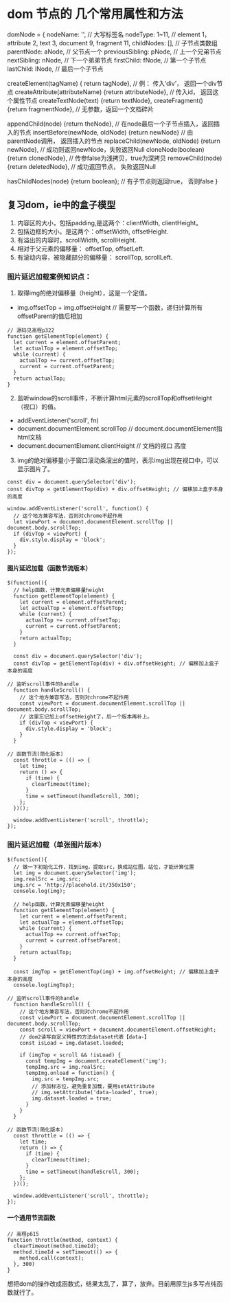 # dom 节点的 几个常用属性和方法
domNode = {
  nodeName: '', // 大写标签名
  nodeType: 1~11, // element 1，attribute 2, text 3, document 9, fragment 11,
  childNodes: [], // 子节点类数组
  parentNode: aNode, // 父节点一个
  previousSibling: pNode, // 上一个兄弟节点
  nextSibling: nNode, // 下一个弟弟节点
  firstChild: fNode, // 第一个子节点
  lastChild: lNode, // 最后一个子节点

 createElement(tagName) { return tagNode}, // 例： 传入‘div’， 返回一个div节点
 createAttribute(attributeName) {return attributeNode}, // 传入id， 返回这个属性节点
 createTextNode(text) {return textNode},
 createFragment() {return fragmentNode}, // 无参数，返回一个文档碎片

 appendChild(node) {return theNode}, // 在node最后一个子节点插入，返回插入的节点
 insertBefore(newNode, oldNode) {return newNode} // 由parentNode调用， 返回插入的节点
 replaceChild(newNode, oldNode) {return newNode}, // 成功则返回newNode，失败返回Null
 cloneNode(boolean) {return clonedNode}, // 传参false为浅拷贝，true为深拷贝
 removeChild(node) {return deletedNode}, // 成功返回节点， 失败返回Null

 hasChildNodes(node) {return boolean}; // 有子节点则返回true， 否则false
}

## 复习dom，ie中的盒子模型

1. 内容区的大小，包括padding,是这两个：clientWidth, clientHeight。
2. 包括边框的大小，是这两个：offsetWidth, offsetHeight.
3. 有溢出的内容时，scrollWidth, scrollHeight.
4. 相对于父元素的偏移量： offsetTop, offsetLeft.
5. 有滚动内容，被隐藏部分的偏移量： scrollTop, scrollLeft.

### 图片延迟加载案例知识点：
1. 取得img的绝对偏移量（height），这是一个定值。
  * img.offsetTop + img.offsetHeight // 需要写一个函数，递归计算所有offsetParent的值后相加
  ```
  // 源码见高程p322
  function getElementTop(element) {
    let current = element.offsetParent;
    let actualTop = element.offsetTop;
    while (current) {
      actualTop += current.offsetTop;
      current = current.offsetParent;
    }
    return actualTop;
  }
  ```
2. 监听window的scroll事件，不断计算html元素的scrollTop和offsetHeight（视口）的值。
  * addEventListener('scroll', fn)
  * document.documentElement.scrollTop // document.documentElement指html文档
  * document.documentElement.clientHeight // 文档的视口 高度
3. img的绝对偏移量小于窗口滚动条滚出的值时，表示img出现在视口中，可以显示图片了。

```
const div = document.querySelector('div');
const divTop = getElementTop(div) + div.offsetHeight; // 偏移加上盒子本身的高度

window.addEventListener('scroll', function() {
  // 这个地方兼容写法，否则对chrome不起作用
  let viewPort = document.documentElement.scrollTop || document.body.scrollTop;
  if (divTop < viewPort) {
    div.style.display = 'block';
  }
});
```
#### 图片延迟加载（函数节流版本）
```
$(function(){
  // help函数，计算元素偏移量height
  function getElementTop(element) {
    let current = element.offsetParent;
    let actualTop = element.offsetTop;
    while (current) {
      actualTop += current.offsetTop;
      current = current.offsetParent;
    }
    return actualTop;
  }

  const div = document.querySelector('div');
  const divTop = getElementTop(div) + div.offsetHeight; // 偏移加上盒子本身的高度

// 监听scroll事件的handle
  function handleScroll() {
    // 这个地方兼容写法，否则对chrome不起作用
    const viewPort = document.documentElement.scrollTop || document.body.scrollTop;
    // 这里忘记加上offsetHeight了，后一个版本再补上。
    if (divTop < viewPort) {
      div.style.display = 'block';
    }
  }

// 函数节流(简化版本)
  const throttle = (() => {
    let time;
    return () => {
      if (time) {
        clearTimeout(time);
      }
      time = setTimeout(handleScroll, 300);
    };
  })();

  window.addEventListener('scroll', throttle);
});

```

### 图片延迟加载（单张图片版本）
```
$(function(){
  // 做一下初始化工作，找到img，提取src，换成站位图，站位，才能计算位置
  let img = document.querySelector('img');
  img.realSrc = img.src;
  img.src = 'http://placehold.it/350x150';
  console.log(img);

  // help函数，计算元素偏移量height
  function getElementTop(element) {
    let current = element.offsetParent;
    let actualTop = element.offsetTop;
    while (current) {
      actualTop += current.offsetTop;
      current = current.offsetParent;
    }
    return actualTop;
  }

  const imgTop = getElementTop(img) + img.offsetHeight; // 偏移加上盒子本身的高度
  console.log(imgTop);

// 监听scroll事件的handle
  function handleScroll() {
    // 这个地方兼容写法，否则对chrome不起作用
    const viewPort = document.documentElement.scrollTop || document.body.scrollTop;
    const scroll = viewPort + document.documentElement.offsetHeight;
    // dom2读写自定义特性的方法dataset代表【data-】
    const isLoad = img.dataset.loaded;

    if (imgTop < scroll && !isLoad) {
      const tempImg = document.createElement('img');
      tempImg.src = img.realSrc;
      tempImg.onload = function() {
        img.src = tempImg.src;
        // 添加标志位，避免重复加载，要用setAttribute
        // img.setAttribute('data-loaded', true);
        img.dataset.loaded = true;
      }
    }
  }

// 函数节流(简化版本)
  const throttle = (() => {
    let time;
    return () => {
      if (time) {
        clearTimeout(time);
      }
      time = setTimeout(handleScroll, 300);
    };
  })();

  window.addEventListener('scroll', throttle);
});

```

#### 一个通用节流函数
```
// 高程p615
function throttle(method, context) {
  clearTimeout(method.timeId);
  method.timeId = setTimeout(() => {
    method.call(context);
  }, 300)
}
```

想把dom的操作改成函数式，结果太乱了，算了，放弃。目前用原生js多写点纯函数就行了。
